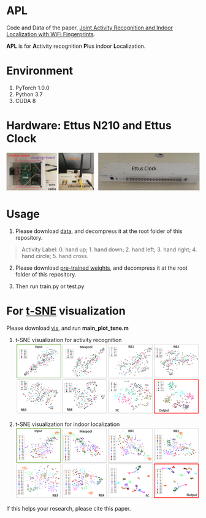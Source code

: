 # APL

Code and Data of the paper, [Joint Activity Recognition and Indoor Localization with WiFi Fingerprints]().
 
**APL** is for **A**ctivity recognition **P**lus indoor **L**ocalization.

 

# Environment 
1. PyTorch 1.0.0
2. Python 3.7
3. CUDA 8


# Hardware: Ettus N210 and Ettus Clock

![hardware](figs/hardware.png)


# Usage

1. Please download [data](https://drive.google.com/open?id=1SCxUHbl6rNWM3kT0c-D4s_kyAero9_-o
), and decompress it at the root folder of this repository.

> Activity Label: 0. hand up;  1. hand down; 2. hand left; 3. hand right; 4. hand circle; 5. hand cross.


2. Please download [pre-trained weights](https://drive.google.com/open?id=1UT61Gs746yijxiKvLyP0wHIPxi9MYz0Y), and decompress it at the root folder of this repository.

3. Then run train.py or test.py


# For [t-SNE](https://lvdmaaten.github.io/tsne/) visualization

Please download [vis](https://drive.google.com/open?id=1Vd3Bs8V95XzwsJd5Y4cRVN6bimYt5Do4
), and run **main_plot_tsne.m**

1. t-SNE visualization for activity recognition 
![tsne_act](figs/apl_tsne_act.png)

2. t-SNE visualization for indoor localization 
![tsne_loc](figs/apl_tsne_loc.png)



If this helps your research, please cite this paper.

```

```
